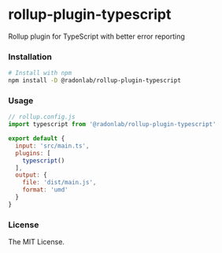 # rollup-plugin-typescript

Rollup plugin for TypeScript with better error reporting

### Installation

```bash
# Install with npm
npm install -D @radonlab/rollup-plugin-typescript
```

### Usage

```js
// rollup.config.js
import typescript from '@radonlab/rollup-plugin-typescript'

export default {
  input: 'src/main.ts',
  plugins: [
    typescript()
  ],
  output: {
    file: 'dist/main.js',
    format: 'umd'
  }
}
```

### License
The MIT License.
